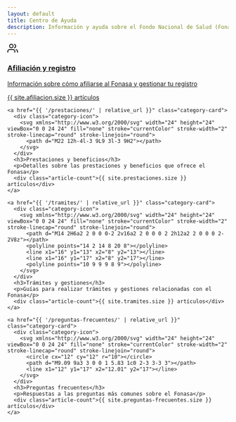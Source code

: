 ```yaml
---
layout: default
title: Centro de Ayuda
description: Información y ayuda sobre el Fondo Nacional de Salud (Fonasa) de Uruguay
---
```


<div class="home-categories">
  <div class="category-grid">
    <a href="{{ '/afiliacion/' | relative_url }}" class="category-card">
      <div class="category-icon">
        <svg xmlns="http://www.w3.org/2000/svg" width="24" height="24" viewBox="0 0 24 24" fill="none" stroke="currentColor" stroke-width="2" stroke-linecap="round" stroke-linejoin="round">
          <path d="M17 21v-2a4 4 0 0 0-4-4H5a4 4 0 0 0-4 4v2"></path>
          <circle cx="9" cy="7" r="4"></circle>
          <path d="M23 21v-2a4 4 0 0 0-3-3.87"></path>
          <path d="M16 3.13a4 4 0 0 1 0 7.75"></path>
        </svg>
      </div>
      <h3>Afiliación y registro</h3>
      <p>Información sobre cómo afiliarse al Fonasa y gestionar tu registro</p>
      <div class="article-count">{{ site.afiliacion.size }} artículos</div>
    </a>
    
    <a href="{{ '/prestaciones/' | relative_url }}" class="category-card">
      <div class="category-icon">
        <svg xmlns="http://www.w3.org/2000/svg" width="24" height="24" viewBox="0 0 24 24" fill="none" stroke="currentColor" stroke-width="2" stroke-linecap="round" stroke-linejoin="round">
          <path d="M22 12h-4l-3 9L9 3l-3 9H2"></path>
        </svg>
      </div>
      <h3>Prestaciones y beneficios</h3>
      <p>Detalles sobre las prestaciones y beneficios que ofrece el Fonasa</p>
      <div class="article-count">{{ site.prestaciones.size }} artículos</div>
    </a>
    
    <a href="{{ '/tramites/' | relative_url }}" class="category-card">
      <div class="category-icon">
        <svg xmlns="http://www.w3.org/2000/svg" width="24" height="24" viewBox="0 0 24 24" fill="none" stroke="currentColor" stroke-width="2" stroke-linecap="round" stroke-linejoin="round">
          <path d="M14 2H6a2 2 0 0 0-2 2v16a2 2 0 0 0 2 2h12a2 2 0 0 0 2-2V8z"></path>
          <polyline points="14 2 14 8 20 8"></polyline>
          <line x1="16" y1="13" x2="8" y2="13"></line>
          <line x1="16" y1="17" x2="8" y2="17"></line>
          <polyline points="10 9 9 9 8 9"></polyline>
        </svg>
      </div>
      <h3>Trámites y gestiones</h3>
      <p>Guías para realizar trámites y gestiones relacionadas con el Fonasa</p>
      <div class="article-count">{{ site.tramites.size }} artículos</div>
    </a>
    
    <a href="{{ '/preguntas-frecuentes/' | relative_url }}" class="category-card">
      <div class="category-icon">
        <svg xmlns="http://www.w3.org/2000/svg" width="24" height="24" viewBox="0 0 24 24" fill="none" stroke="currentColor" stroke-width="2" stroke-linecap="round" stroke-linejoin="round">
          <circle cx="12" cy="12" r="10"></circle>
          <path d="M9.09 9a3 3 0 0 1 5.83 1c0 2-3 3-3 3"></path>
          <line x1="12" y1="17" x2="12.01" y2="17"></line>
        </svg>
      </div>
      <h3>Preguntas frecuentes</h3>
      <p>Respuestas a las preguntas más comunes sobre el Fonasa</p>
      <div class="article-count">{{ site.preguntas-frecuentes.size }} artículos</div>
    </a>
  </div>
</div>